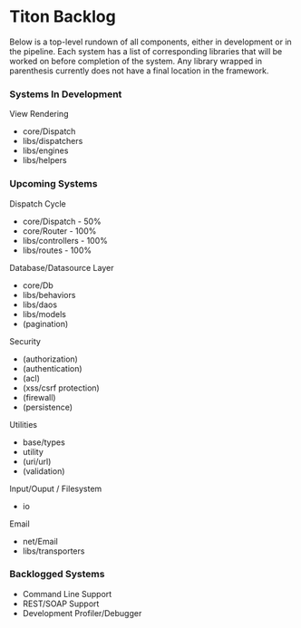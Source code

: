 # Titon Backlog #

Below is a top-level rundown of all components, either in development or in the pipeline.
Each system has a list of corresponding libraries that will be worked on before completion of the system.
Any library wrapped in parenthesis currently does not have a final location in the framework.

### Systems In Development ###

View Rendering

* core/Dispatch
* libs/dispatchers
* libs/engines
* libs/helpers

### Upcoming Systems ###

Dispatch Cycle

* core/Dispatch - 50%
* core/Router - 100%
* libs/controllers - 100%
* libs/routes - 100%

Database/Datasource Layer

* core/Db
* libs/behaviors
* libs/daos
* libs/models
* (pagination)

Security

* (authorization)
* (authentication)
* (acl)
* (xss/csrf protection)
* (firewall)
* (persistence)

Utilities

* base/types
* utility
* (uri/url)
* (validation)

Input/Ouput / Filesystem

* io

Email

* net/Email
* libs/transporters

### Backlogged Systems ###

* Command Line Support
* REST/SOAP Support
* Development Profiler/Debugger